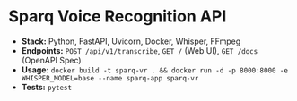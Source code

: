 # Sparq Voice Recognition API

- **Stack:** Python, FastAPI, Uvicorn, Docker, Whisper, FFmpeg
- **Endpoints:** `POST /api/v1/transcribe`, `GET /` (Web UI), `GET /docs` (OpenAPI Spec)
- **Usage:** `docker build -t sparq-vr . && docker run -d -p 8000:8000 -e WHISPER_MODEL=base --name sparq-app sparq-vr`
- **Tests:** `pytest`
